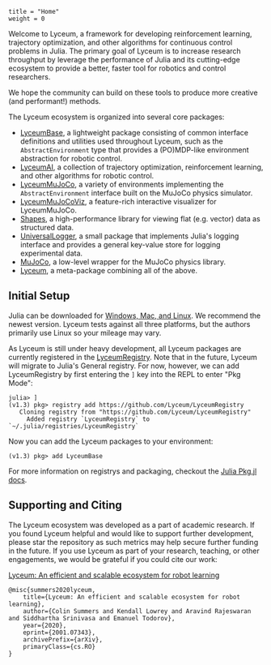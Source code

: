 ```@cfg
title = "Home"
weight = 0
```

Welcome to Lyceum, a framework for developing reinforcement learning, trajectory
optimization, and other algorithms for continuous control problems in Julia. The primary
goal of Lyceum is to increase research throughput by leverage the performance of Julia and
its cutting-edge ecosystem to provide a better, faster tool for robotics and control
researchers.

We hope the community can build on these tools to produce more creative (and performant!)
methods.


The Lyceum
ecosystem is organized into several core packages:

- [LyceumBase](https://github.com/Lyceum/LyceumBase.jl), a lightweight package consisting of
    common interface definitions and utilities used throughout Lyceum, such as the
    `AbstractEnvironment` type that provides a (PO)MDP-like environment abstraction for
    robotic control.
- [LyceumAI](https://github.com/Lyceum/LyceumAI.jl), a collection of trajectory optimization,
    reinforcement learning, and other algorithms for robotic control.
- [LyceumMuJoCo](https://github.com/Lyceum/LyceumMuJoCo.jl), a variety of environments
    implementing the `AbstractEnvironment` interface built on the MuJoCo physics simulator.
- [LyceumMuJoCoViz](https://github.com/Lyceum/LyceumMuJoCoViz.jl), a feature-rich
    interactive visualizer for LyceumMuJoCo.
- [Shapes](https://github.com/Lyceum/Shapes.jl), a high-performance library for viewing
    flat (e.g. vector) data as structured data.
- [UniversalLogger](https://github.com/Lyceum/UniversalLogger.jl), a small package
    that implements Julia's logging interface and provides a general key-value store for
    logging experimental data.
- [MuJoCo](https://github.com/Lyceum/MuJoCo.jl), a low-level wrapper for the MuJoCo physics
    library.
- [Lyceum](https://github.com/Lyceum/Lyceum.jl), a meta-package combining all of the above.


## Initial Setup

Julia can be downloaded for [Windows, Mac, and Linux](https://julialang.org/downloads/).
We recommend the newest version. Lyceum tests against all three platforms, but the authors
primarily use Linux so your mileage may vary.

As Lyceum is still under heavy development, all Lyceum packages are currently registered in
the [LyceumRegistry](https://github.com/Lyceum/LyceumRegistry). Note that in the future,
Lyceum will migrate to Julia's General registry. For now, however, we can add
LyceumRegistry by first entering the `]` key into the REPL to enter "Pkg Mode":

```julia-repl
julia> ]
(v1.3) pkg> registry add https://github.com/Lyceum/LyceumRegistry
   Cloning registry from "https://github.com/Lyceum/LyceumRegistry"
     Added registry `LyceumRegistry` to `~/.julia/registries/LyceumRegistry`
```

Now you can add the Lyceum packages to your environment:
```julia-repl
(v1.3) pkg> add LyceumBase
```

For more information on registrys and packaging, checkout the
[Julia Pkg.jl docs](https://julialang.github.io/Pkg.jl/v1/getting-started/).


## Supporting and Citing

The Lyceum ecosystem was developed as a part of academic research. If you found Lyceum
helpful and would like to support further development, please star the repository as
such metrics may help secure further funding in the future. If you use Lyceum as part of your
research, teaching, or other engagements, we would be grateful if you could cite our work:

[Lyceum: An efficient and scalable ecosystem for robot learning](https://arxiv.org/abs/2001.07343)

```
@misc{summers2020lyceum,
    title={Lyceum: An efficient and scalable ecosystem for robot learning},
    author={Colin Summers and Kendall Lowrey and Aravind Rajeswaran and Siddhartha Srinivasa and Emanuel Todorov},
    year={2020},
    eprint={2001.07343},
    archivePrefix={arXiv},
    primaryClass={cs.RO}
}
```